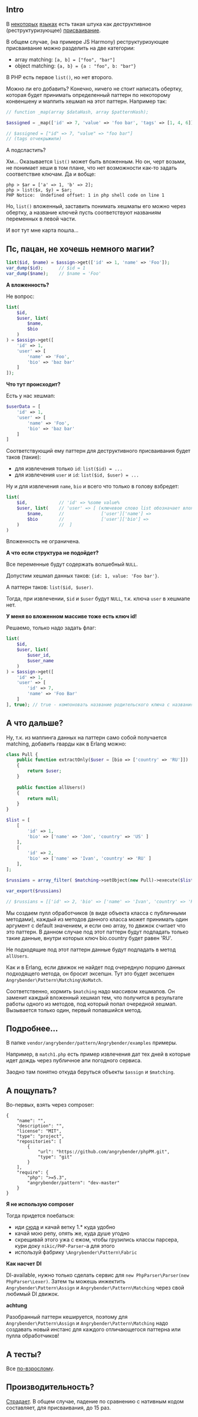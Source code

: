 ## Intro

В [некоторых](http://coffeescript.org/) [языках](http://es6-features.org/#ObjectMatchingShorthandNotation) есть такая штука как деструктивное (реструктуризующее) [присваивание](http://nl3.php.net/manual/en/function.list.php).

В общем случае, (на примере JS Harmony) реструктуризующее присваивание можно разделить на две категории:

- array matching: `[a, b] = ["foo", "bar"]`
- object matching: `{a, b} = {a : "foo", b: "bar"}`

В PHP есть первое `list()`, но нет второго.

Можно ли его добавить? Конечно, ничего не стоит написать обертку, которая будет принимать определенный паттерн по некоторому конвеншену и маппить хешмап на этот паттерн. Например так:

```PHP
// function _map(array $dataHash, array $patternHash);

$assigned = _map(['id' => 7, 'value' => 'foo bar', 'tags' => [1, 4, 6]], ["id" => 0, "value" => ""]);

// $assigned = ["id" => 7, "value" => "foo bar"] 
// (tags отчекрыжили)
```

А подсластить?

Хм... Оказывается `list()` может быть вложенным. Но он, черт возьми, не понимает хеши в том плане, что нет возможности как-то задать соответствие ключам. Да и вобще:

```
php > $ar = ['a' => 1, 'b' => 2];
php > list($x, $y) = $ar;
PHP Notice:  Undefined offset: 1 in php shell code on line 1
```

Но, `list()` вложенный, заставить понимать хешмапы его можно через обертку, а название ключей пусть соответствуют названиям переменных в левой части.

И вот тут мне карта пошла...

## Пс, пацан, не хочешь немного магии?

```PHP
list($id, $name) = $assign->get(['id' => 1, 'name' => 'Foo']);
var_dump($id); 		// $id = 1
var_dump($name); 	// $name = 'Foo'
```

**А вложенность?**

Не вопрос:

```PHP
list(
	$id, 
	$user, list(
		$name,
		$bio
	)
) = $assign->get([
	'id' => 1,
	'user' => [
		'name' => 'Foo',
		'bio' => 'baz bar'
	]
]);
```

**Что тут происходит?**

Есть у нас хешмап:

```PHP
$userData = [
	'id' => 1,
	'user' => [
		'name' => 'Foo',
		'bio' => 'baz bar'
	]
]
```

Соответствующий ему паттерн для деструктивного присваивания будет таков (такие):

- для извлечения только `id`: `list($id) = ...`
- для извлечения `user` и `id`: `list($id, $user) = ...`

Ну и для извлечения `name`, `bio` и всего что только в голову взбредет:

```PHP
list(
	$id, 			// 'id' => %some value%
	$user, list(	// 'user' => [ (ключевое слово list обозначает вложенность хешмапов)
		$name,		// 				['user']['name'] => 
		$bio		// 				['user']['bio'] => 
	)				//	]
)
```

Вложенность не ограничена.

**А что если структура не подойдет?**

Все переменные будут содержать волшебный `NULL`.

Допустим хешмап данных таков: `{id: 1, value: 'Foo bar'}`.

А паттерн таков: `list($id, $user)`.
 
Тогда, при извлечении, `$id` и `$user` будут `NULL`, т.к. ключа `user` в хешмапе нет.

**У меня во вложенном массиве тоже есть ключ id!**

Решаемо, только надо задать флаг:

```PHP
list(
	$id, 
	$user, list(
		$user_id,
		$user_name
	)
) = $assign->get([
	'id' => 1,
	'user' => [
		'id' => 7,
		'name' => 'Foo Bar'
	]
], true); // true - компоновать название родительского ключа с названиями ключей дочернего хешмапа (только до 1 уровня вложенности)
```

## А что дальше?

Ну, т.к. из маппинга данных на паттерн само собой получается matching, добавить гварды как в Erlang можно:

```PHP
class Pull {
	public function extractOnly($user = [bio => ['country' => 'RU']])
	{
		return $user;
	}
	
	public function allUsers()
	{
		return null;
	}
}

$list = [
	[
		'id' => 1,
		'bio' => ['name' => 'Jon', 'country' => 'US' ]
	],
	[
		'id' => 2,
		'bio' => ['name' => 'Ivan', 'country' => 'RU' ]
	],
];

$russians = array_filter( $matching->setObject(new Pull)->execute($list) );

var_export($russians)

// $russians = [['id' => 2, 'bio' => ['name' => 'Ivan', 'country' => 'RU']]];
```

Мы создаем пулл обработчиков (в виде объекта класса с публичными методами), каждый из методов данного класса может принимать один аргумент с default значением, и если оно array, то движок считает что это паттерн. В данном случае под этот паттерн будут подпадать только такие данные, внутри которых ключ bio.country будет равен 'RU'.

Не подходящие под этот паттерн данные будут подпадать в метод `allUsers`.

Как и в Erlang, если движок не найдет под очередную порцию данных подходящего метода, он бросит эксепшн. Тут это будет эксепшен `Angrybender\Pattern\Matching\NoMatch`.

Соответственно, кормить `$matching` надо массивом хешмапов. Он заменит каждый вложенный хешмап тем, что получится в результате работы одного из методов, под который попал очередной хешмап. Вызывается только один, первый попавшийся метод.

## Подробнее...

В папке `vendor/angrybender/pattern/Angrybender/examples` примеры. 

Например, в `match1.php` есть пример извлечения дат тех дней в которые идет дождь через публичное апи погодного сервиса.

Заодно там понятно откуда беруться объекты `$assign` и `$matching`.

## А пощупать?

Во-первых, взять через composer:

```JS
{
    "name": "",
    "description": "",
    "license": "MIT",
    "type": "project",
    "repositories": [
        {
            "url": "https://github.com/angrybender/phpPM.git",
            "type": "git"
        }
    ],
    "require": {
        "php": ">=5.3",
        "angrybender/pattern": "dev-master"
    }
}
```

**Я не использую composer**

Тогда придется поебаться:

- иди [сюда](https://github.com/nikic/PHP-Parser) и качай ветку 1.* куда удобно
- качай мою репу, опять же, куда душе угодно
- скрещивай этого ужа с ежом, чтобы грузились классы парсера, кури доку `nikic/PHP-Parser`-а для этого
- используй фабрику `\Angrybender\Pattern\Fabric`

**Как насчет DI**

DI-available, нужно только сделать сервис для `new PhpParser\Parser(new PhpParser\Lexer)`. 
Затем ты можешь инжектить `Angrybender\Pattern\Assign` и `Angrybender\Pattern\Matching` через свой любимый DI движок.

**achtung**

Разобранный паттерн кешируется, поэтому для `Angrybender\Pattern\Assign` и `Angrybender\Pattern\Matching` надо создавать новый инстанс для каждого отличающегося паттерна или пулла обработчиков!

## А тесты?

Все [по-взрослому](https://github.com/angrybender/phpPM/tree/master/tests).

## Производительность?

[Страдает](https://github.com/angrybender/phpPM/tree/master/Angrybender/benchmarks). В общем случае,
падение по сравнению с нативным кодом составляет, для присваивания, до 15 раз.